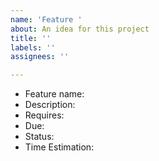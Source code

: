 ```yaml
---
name: 'Feature '
about: An idea for this project
title: ''
labels: ''
assignees: ''

---
```


- Feature name:
- Description: 
- Requires: 
- Due: 
- Status: 
- Time Estimation:
